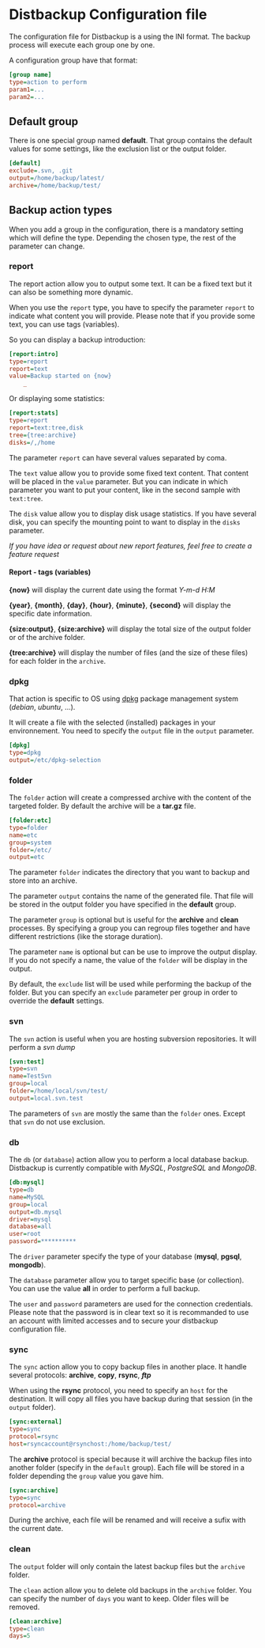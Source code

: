 # Distbackup Configuration file

The configuration file for Distbackup is a using the INI format.
The backup process will execute each group one by one.

A configuration group have that format:
```ini
[group name]
type=action to perform
param1=...
param2=...
```

## Default group

There is one special group named **default**.
That group contains the default values for some settings, like the exclusion list or the output folder.
```ini
[default]
exclude=.svn, .git
output=/home/backup/latest/
archive=/home/backup/test/
```

## Backup action types

When you add a group in the configuration, there is a mandatory setting which will define the type.
Depending the chosen type, the rest of the parameter can change.

### report

The report action allow you to output some text. It can be a fixed text but it can also be something more dynamic.

When you use the ``report`` type, you have to specify the parameter ``report`` to indicate what content you will provide.
Please note that if you provide some text, you can use tags (variables).

So you can display a backup introduction:
```ini
[report:intro]
type=report
report=text
value=Backup started on {now}
	_
```

Or displaying some statistics:
```ini
[report:stats]
type=report
report=text:tree,disk
tree={tree:archive}
disks=/,/home
```

The parameter ``report`` can have several values separated by coma.

The ``text`` value allow you to provide some fixed text content. That content will be placed in the ``value`` parameter.
But you can indicate in which parameter you want to put your content, like in the second sample with ``text:tree``.

The ``disk`` value allow you to display disk usage statistics.
If you have several disk, you can specify the mounting point to want to display in the ``disks`` parameter.

*If you have idea or request about new report features, feel free to create a feature request*

#### Report - tags (variables)

**{now}** will display the current date using the format *Y-m-d H:M*

**{year}**, **{month}**, **{day}**, **{hour}**, **{minute}**, **{second}** will display the specific date information.

**{size:output}**, **{size:archive}** will display the total size of the output folder or of the archive folder.

**{tree:archive}** will display the number of files (and the size of these files) for each folder in the ``archive``.

### dpkg

That action is specific to OS using [dpkg](https://en.wikipedia.org/wiki/Dpkg) package management system (*debian*, *ubuntu*, ...).

It will create a file with the selected (installed) packages in your environnement.
You need to specify the ``output`` file in the ``output`` parameter.

```ini
[dpkg]
type=dpkg
output=/etc/dpkg-selection
```

### folder

The ``folder`` action will create a compressed archive with the content of the targeted folder.
By default the archive will be a **tar.gz** file.

```ini
[folder:etc]
type=folder
name=etc
group=system
folder=/etc/
output=etc
```

The parameter ``folder`` indicates the directory that you want to backup and store into an archive.

The parameter ``output`` contains the name of the generated file.
That file will be stored in the output folder you have specified in the **default** group.

The parameter ``group`` is optional but is useful for the **archive** and **clean** processes.
By specifying a group you can regroup files together and have different restrictions (like the storage duration).

The parameter ``name`` is optional but can be use to improve the output display.
If you do not specify a name, the value of the ``folder`` will be display in the output.

By default, the ``exclude`` list will be used while performing the backup of the folder.
But you can specify an ``exclude`` parameter per group in order to override the **default** settings.

### svn

The ``svn`` action is useful when you are hosting subversion repositories.
It will perform a *svn dump* 

```ini
[svn:test]
type=svn
name=TestSvn
group=local
folder=/home/local/svn/test/
output=local.svn.test
```

The parameters of ``svn`` are mostly the same than the ``folder`` ones.
Except that ``svn`` do not use exclusion.

### db

The ``db`` (or ``database``) action allow you to perform a local database backup.
Distbackup is currently compatible with *MySQL*, *PostgreSQL* and *MongoDB*.

```ini
[db:mysql]
type=db
name=MySQL
group=local
output=db.mysql
driver=mysql
database=all
user=root
password=**********
```

The ``driver`` parameter specify the type of your database (**mysql**, **pgsql**, **mongodb**).

The ``database`` parameter allow you to target specific base (or collection).
You can use the value **all** in order to perform a full backup.

The ``user`` and ``password`` parameters are used for the connection credentials.
Please note that the password is in clear text so it is recommanded to use an account with limited accesses and to secure your distbackup configuration file.

### sync

The ``sync`` action allow you to copy backup files in another place.
It handle several protocols: **archive**, **copy**, **rsync**, ***ftp***

When using the **rsync** protocol, you need to specify an ``host`` for the destination.
It will copy all files you have backup during that session (in the ``output`` folder).
```ini
[sync:external]
type=sync
protocol=rsync
host=rsyncaccount@rsynchost:/home/backup/test/
```

The **archive** protocol is special because it will archive the backup files into another folder (specify in the ``default`` group).
Each file will be stored in a folder depending the ``group`` value you gave him.
```ini
[sync:archive]
type=sync
protocol=archive
```
During the archive, each file will be renamed and will receive a sufix with the current date.

### clean

The ``output`` folder will only contain the latest backup files but the ``archive`` folder.

The ``clean`` action allow you to delete old backups in the ``archive`` folder.
You can specify the number of ``days`` you want to keep. Older files will be removed.
```ini
[clean:archive]
type=clean
days=5
```
